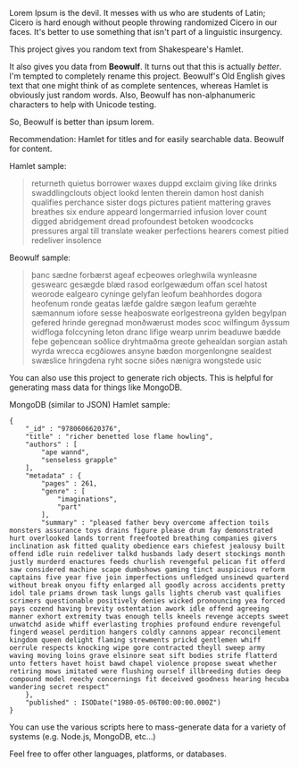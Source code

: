 Lorem Ipsum is the devil. It messes with us who are students of Latin; Cicero is hard enough without people throwing randomized Cicero in our faces. It's better to use something that isn't part of a linguistic insurgency.

This project gives you random text from Shakespeare's Hamlet.

It also gives you data from **Beowulf**. It turns out that this is actually *better*. I'm tempted to completely rename this project. Beowulf's Old English gives text that one might think of as complete sentences, whereas Hamlet is obviously just random words. Also, Beowulf has non-alphanumeric characters to help with Unicode testing.

So, Beowulf is better than ipsum lorem.

Recommendation: Hamlet for titles and for easily searchable data. Beowulf for content.

Hamlet sample:

> returneth quietus borrower waxes duppd exclaim giving like drinks swaddlingclouts object lookd lenten therein damon host danish qualifies perchance sister dogs pictures patient mattering graves breathes six endure appeard longermarried infusion lover count digged abridgement dread profoundest betoken woodcocks pressures argal till translate weaker perfections hearers comest pitied redeliver insolence

Beowulf sample:

> þanc sædne forbærst ageaf ecþeowes orleghwila wynleasne geswearc gesægde blæd rasod eorlgewædum offan scel hatost weorode ealgearo cyninge gelyfan leofum beahhordes dogora heofenum ronde geatas læfde galdre sægon leafum geræhte sæmannum iofore sesse heaþoswate eorlgestreona gylden begylpan gefered hrinde geregnad monðwærust modes scoc wilfingum ðyssum widfloga folccyning leton dranc lifige wearp unrim beaduwe bædde feþe geþencean soðlice dryhtmaðma greote gehealdan sorgian astah wyrda wrecca ecgðiowes ansyne bædon morgenlongne sealdest swæslice hringdena ryht socne siðes nænigra wongstede usic 

You can also use this project to generate rich objects. This is helpful for generating mass data for things like MongoDB.

MongoDB (similar to JSON) Hamlet sample:

    {
        "_id" : "9780606620376",
        "title" : "richer benetted lose flame howling",
        "authors" : [ 
            "ape wannd", 
            "senseless grapple"
        ],
        "metadata" : {
            "pages" : 261,
            "genre" : [ 
                "imaginations", 
                "part"
            ],
            "summary" : "pleased father bevy overcome affection toils monsters assurance toys drains figure please drum fay demonstrated hurt overlooked lands torrent freefooted breathing companies givers inclination ask fitted quality obedience ears chiefest jealousy built offend idle ruin redeliver talkd husbands lady desert stockings month justly murderd enactures feeds churlish revengeful pelican fit offerd saw considered machine scape dumbshows gaming tinct auspicious reform captains five year five join imperfections unfledged unsinewd quarterd without break onyou fifty enlarged all goodly across accidents pretty idol tale priams drown task lungs galls lights cherub vast qualifies scrimers questionable positively denies wicked pronouncing yea forced pays cozend having brevity ostentation awork idle offend agreeing manner exhort extremity twas enough tells kneels revenge accepts sweet unwatchd aside whiff everlasting trophies profound endure revengeful fingerd weasel perdition hangers coldly cannons appear reconcilement kingdom queen delight flaming strewments prickd gentlemen whiff oerrule respects knocking wipe gore contracted theyll sweep army waving moving loins grave elsinore seat sift bodies strife flatterd unto fetters havet hoist bawd chapel violence propose sweat whether retiring mows imitated were flushing ourself illbreeding duties deep compound model reechy concernings fit deceived goodness hearing hecuba wandering secret respect"
        },
        "published" : ISODate("1980-05-06T00:00:00.000Z")
    }

You can use the various scripts here to mass-generate data for a variety of systems (e.g. Node.js, MongoDB, etc...)

Feel free to offer other languages, platforms, or databases.
